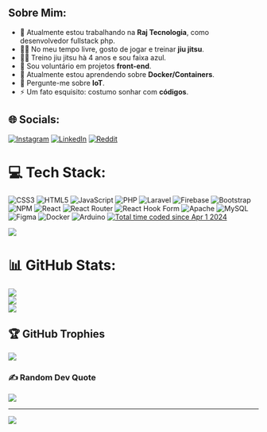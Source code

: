 ## Sobre Mim:

- 🔭 Atualmente estou trabalhando na **Raj Tecnologia**, como desenvolvedor fullstack php.
- 🤼‍♂️ No meu tempo livre, gosto de jogar e treinar **jiu jitsu**.
- 🤼‍♂️ Treino jiu jitsu hà 4 anos e sou faixa azul. 
- 🤝 Sou voluntário em projetos **front-end**.
- 🌱 Atualmente estou aprendendo sobre **Docker/Containers**.
- 💬 Pergunte-me sobre **IoT**.
- ⚡ Um fato esquisito: costumo sonhar com **códigos**.


## 🌐 Socials:
[![Instagram](https://img.shields.io/badge/Instagram-%23E4405F.svg?logo=Instagram&logoColor=white)](https://instagram.com/skunbydev) [![LinkedIn](https://img.shields.io/badge/LinkedIn-%230077B5.svg?logo=linkedin&logoColor=white)](https://linkedin.com/in/https://www.linkedin.com/in/skunbydev/) [![Reddit](https://img.shields.io/badge/Reddit-%23FF4500.svg?logo=Reddit&logoColor=white)](https://reddit.com/user/skunbydev) 

# 💻 Tech Stack:
![CSS3](https://img.shields.io/badge/css3-%231572B6.svg?style=for-the-badge&logo=css3&logoColor=white) ![HTML5](https://img.shields.io/badge/html5-%23E34F26.svg?style=for-the-badge&logo=html5&logoColor=white) ![JavaScript](https://img.shields.io/badge/javascript-%23323330.svg?style=for-the-badge&logo=javascript&logoColor=%23F7DF1E) ![PHP](https://img.shields.io/badge/php-%23777BB4.svg?style=for-the-badge&logo=php&logoColor=white) ![Laravel](https://img.shields.io/badge/laravel-%23FF2D20.svg?style=for-the-badge&logo=laravel&logoColor=white) ![Firebase](https://img.shields.io/badge/firebase-%23039BE5.svg?style=for-the-badge&logo=firebase)  ![Bootstrap](https://img.shields.io/badge/bootstrap-%238511FA.svg?style=for-the-badge&logo=bootstrap&logoColor=white) ![NPM](https://img.shields.io/badge/NPM-%23CB3837.svg?style=for-the-badge&logo=npm&logoColor=white) ![React](https://img.shields.io/badge/react-%2320232a.svg?style=for-the-badge&logo=react&logoColor=%2361DAFB) ![React Router](https://img.shields.io/badge/React_Router-CA4245?style=for-the-badge&logo=react-router&logoColor=white) ![React Hook Form](https://img.shields.io/badge/React%20Hook%20Form-%23EC5990.svg?style=for-the-badge&logo=reacthookform&logoColor=white) ![Apache](https://img.shields.io/badge/apache-%23D42029.svg?style=for-the-badge&logo=apache&logoColor=white) ![MySQL](https://img.shields.io/badge/mysql-%2300000f.svg?style=for-the-badge&logo=mysql&logoColor=white) ![Figma](https://img.shields.io/badge/figma-%23F24E1E.svg?style=for-the-badge&logo=figma&logoColor=white) ![Docker](https://img.shields.io/badge/docker-%230db7ed.svg?style=for-the-badge&logo=docker&logoColor=white) ![Arduino](https://img.shields.io/badge/-Arduino-00979D?style=for-the-badge&logo=Arduino&logoColor=white) <a href="https://wakatime.com/@018e9a97-4bba-4807-8281-f2849ebb6e9d"><img src="https://wakatime.com/badge/user/018e9a97-4bba-4807-8281-f2849ebb6e9d.svg" alt="Total time coded since Apr 1 2024" /></a>

<a href="https://wakatime.com"><img src="https://wakatime.com/share/@skunbydev/3d219d0f-bf3a-4051-ac39-7dfb888e8d9d.png" /></a>



# 📊 GitHub Stats:
![](https://github-readme-stats.vercel.app/api?username=skunbydev&theme=vue-dark&hide_border=false&include_all_commits=true&count_private=true)<br/>
![](https://github-readme-streak-stats.herokuapp.com/?user=skunbydev&theme=vue-dark&hide_border=false)<br/>
![](https://github-readme-stats.vercel.app/api/top-langs/?username=skunbydev&theme=vue-dark&hide_border=false&include_all_commits=true&count_private=true&layout=compact)

## 🏆 GitHub Trophies
![](https://github-profile-trophy.vercel.app/?username=skunbydev&theme=alduin&no-frame=false&no-bg=false&margin-w=4)

### ✍️ Random Dev Quote
![](https://quotes-github-readme.vercel.app/api?type=horizontal&theme=dark)

---
[![](https://visitcount.itsvg.in/api?id=skunbydev&icon=2&color=0)](https://visitcount.itsvg.in)

